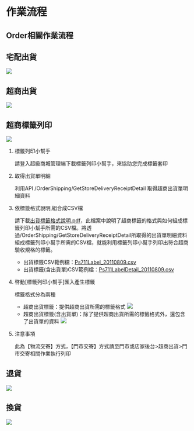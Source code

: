 作業流程
========

Order相關作業流程
-----------------

## 宅配出貨

![](images/OrderShipping.png)

## 超商出貨

![](images/StoreDeliveryFlow.png)

## 超商標籤列印

![](images/Label.png)

1.  標籤列印小幫手

    請登入超級商城管理端下載標籤列印小幫手，來協助您完成標籤套印

2.  取得出貨單明細

    利用API /OrderShipping/GetStoreDeliveryReceiptDetail 取得超商出貨單明細資料

3.  依標籤格式說明,組合成CSV檔

    請下載[出貨標籤格式說明.pdf](images/LabelIntroduce.pdf)，此檔案中說明了超商標籤的格式與如何組成標籤列印小幫手所需的CSV檔。將透過/OrderShipping/GetStoreDeliveryReceiptDetail所取得的出貨單明細資料組成標籤列印小幫手所需的CSV檔，就能利用標籤列印小幫手列印出符合超商驗收規格的標籤。
    -   出貨標籤CSV範例檔：[Ps711Label\_20110809.csv](images/Ps711Label_20110809.csv)
    -   出貨標籤(含出貨單)CSV範例檔：[Ps711LabelDetail\_20110809.csv](images/Ps711LabelDetail_20110809.csv)

4.  啓動\[標籤列印小幫手\]匯入產生標籤

    標籤格式分為兩種

    -   超商出貨標籤：提供超商出貨所需的標籤格式
        ![](images/LabelPreview.png)
    -   超商出貨標籤(含出貨單)：除了提供超商出貨所需的標籤格式外，還包含了出貨單的資料
        ![](images/LabelAndShippingPreview.png)

5.  注意事項

    此為【物流交寄】方式，【門市交寄】方式請至門市或店家後台&gt;超商出貨&gt;門市交寄相關作業執行列印

## 退貨

![](images/Return.png)

## 換貨

![](images/Exchange.png)

